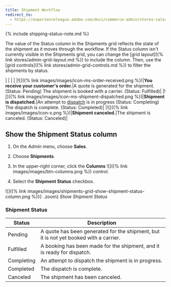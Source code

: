 ```yaml
---
title: Shipment Workflow
redirect_to:
  - https://experienceleague.adobe.com/docs/commerce-admin/stores-sales/order-management/shipments.html
---
```


{% include shipping-status-note.md %}

The value of the Status column in the Shipments grid reflects the state of the shipment as it moves through the workflow. If the Status column isn't currently visible in the Shipments grid, you can change the [grid layout]({% link stores/admin-grid-layout.md %}) to include the column. Then, use the [grid controls]({% link stores/admin-grid-controls.md %}) to filter the shipments by status.

| | | |
|![]({% link images/images/icon-ms-order-received.png %})|**You receive your customer's order.**|A quote is generated for the shipment. (Status: Pending) The shipment is booked with a carrier. (Status: Fulfilled)|
|![]({% link images/images/icon-ms-shipment-dispatched.png %})|**Shipment is dispatched.**|An attempt to <a href="{% link sales/dispatches.md %}">dispatch</a> is in progress (Status: Completing) The dispatch is complete. (Status: Completed)|
|![]({% link images/images/icon-x.png %})|**Shipment canceled.**|The shipment is canceled. (Status: Canceled)|

## Show the Shipment Status column

1. On the _Admin_ menu, choose **Sales**.

1. Choose **Shipments**.

1. In the upper-right corner, click the **Columns** ![]({% link images/images/btn-columns.png %}) control.

1. Select the **Shipment Status** checkbox.

![]({% link images/images/shipments-grid-show-shipment-status-column.png %}){: .zoom}
_Show Shipment Status_

### Shipment Status

|Status|Description|
|--- |--- |
|Pending|A quote has been generated for the shipment, but it is not yet booked with a carrier.|
|Fulfilled|A booking has been made for the shipment, and it is ready for dispatch.|
|Completing|An attempt to dispatch the shipment is in progress.|
|Completed|The dispatch is complete.|
|Canceled|The shipment has been canceled.|
